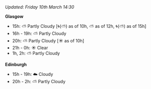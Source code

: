 *Updated: Friday 10th March 14:30*

**Glasgow**

* 15h: :partly_sunny: Partly Cloudy [:cyclone:(:partly_sunny:) as of 10h, :partly_sunny: as of 12h, :cyclone:(:partly_sunny:) as of 15h]
* 16h - 19h: :partly_sunny: Partly Cloudy
* 20h: :partly_sunny: Partly Cloudy [:sunny: as of 10h]
* 21h - 0h: :sunny: Clear
* 1h, 2h: :partly_sunny: Partly Cloudy

**Edinburgh**

* 15h - 19h: :cloud: Cloudy
* 20h - 2h: :partly_sunny: Partly Cloudy

